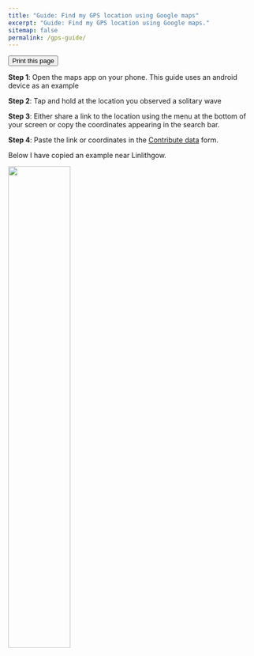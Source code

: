 ```yaml
---
title: "Guide: Find my GPS location using Google maps"
excerpt: "Guide: Find my GPS location using Google maps."
sitemap: false
permalink: /gps-guide/
---
```

<script async src="https://widget.websitevoice.com/xhBdUJNpEQ5ssC9QTAtj0w"></script>
<script>
  window.wvData=window.wvData||{};function wvtag(a,b){wvData[a]=b;}
  wvtag('id', 'xhBdUJNpEQ5ssC9QTAtj0w');
  wvtag('language', 'en-GB');
  wvtag('gender', 'female');
  wvtag('widget-style', {
    className: 'wv-circle-small',
    backgroundColor: '#F6F6F6',
    contrast: 'wv-contrast-light'
  });
</script>
<div class="text-right">
<input type="button" value="Print this page" onClick="window.print()">
</div>

**Step 1**: Open the maps app on your phone. This guide uses an android device as an example 

**Step 2**: Tap and hold at the location you observed a solitary wave

**Step 3**: Either share a link to the location using the menu at the bottom of your screen or copy the coordinates appearing in the search bar.

**Step 4**: Paste the link or coordinates in the [Contribute data](/submit-data/) form.

Below I have copied an example near Linlithgow.

 <img src="https://user-images.githubusercontent.com/108955232/178766457-bcd5a2f0-a1b4-48ef-ac05-da8481c41c8b.jpg"  width="50%" height="50%">


